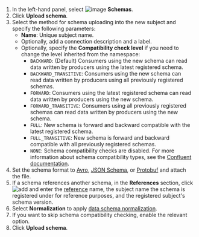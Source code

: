 1. In the left-hand panel, select ![image](../../_assets/console-icons/branches-down.svg) **Schemas**.
1. Click **Upload schema**.
1. Select the method for schema uploading into the new subject and specify the following parameters:
    * **Name**: Unique subject name.
    * Optionally, add a connection description and a label.
    * Optionally, specify the **Compatibility check level** if you need to change the level inherited from the namespace:
        * `BACKWARD`: (Default) Consumers using the new schema can read data written by producers using the latest registered schema.
        * `BACKWARD_TRANSITIVE`: Consumers using the new schema can read data written by producers using all previously registered schemas.
        * `FORWARD`: Consumers using the latest registered schema can read data written by producers using the new schema.
        * `FORWARD_TRANSITIVE`: Consumers using all previously registered schemas can read data written by producers using the new schema.
        * `FULL`: New schema is forward and backward compatible with the latest registered schema.
        * `FULL_TRANSITIVE`: New schema is forward and backward compatible with all previously registered schemas.
        * `NONE`: Schema compatibility checks are disabled.
          For more information about schema compatibility types, see the [Confluent documentation](https://docs.confluent.io/platform/current/schema-registry/fundamentals/schema-evolution.html#compatibility-types).
1. Set the schema format to [Avro](https://avro.apache.org/), [JSON Schema](https://json-schema.org/), or [Protobuf](https://protobuf.dev/) and attach the file.
1. If a schema references another schema, in the **References** section, click ![add](../../_assets/console-icons/plus.svg) and enter the [reference](../../metadata-hub/concepts/schema-registry.md#reference) name, the subject name the schema is registered under for reference purposes, and the registered subject's schema version.
1. Select **Normalization** to apply [data schema normalization](https://docs.confluent.io/platform/current/schema-registry/fundamentals/serdes-develop/index.html#schema-normalization).
1. If you want to skip schema compatibility checking, enable the relevant option.
1. Click **Upload schema**.